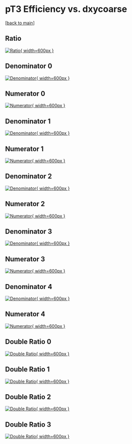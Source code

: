 # pT3 Efficiency vs. dxycoarse

[[back to main](./)]



## Ratio

[![Ratio](../mtv/var/pT3_loweta_13_1_eff_dxycoarse.png){ width=600px }](../mtv/var/pT3_loweta_13_1_eff_dxycoarse.pdf)

## Denominator 0

[![Denominator](../mtv/den/pT3_loweta_13_1_eff_dxycoarse_den0.png){ width=600px }](../mtv/den/pT3_loweta_13_1_eff_dxycoarse_den0.pdf)

## Numerator 0

[![Numerator](../mtv/num/pT3_loweta_13_1_eff_dxycoarse_num0.png){ width=600px }](../mtv/num/pT3_loweta_13_1_eff_dxycoarse_num0.pdf)

## Denominator 1

[![Denominator](../mtv/den/pT3_loweta_13_1_eff_dxycoarse_den1.png){ width=600px }](../mtv/den/pT3_loweta_13_1_eff_dxycoarse_den1.pdf)

## Numerator 1

[![Numerator](../mtv/num/pT3_loweta_13_1_eff_dxycoarse_num1.png){ width=600px }](../mtv/num/pT3_loweta_13_1_eff_dxycoarse_num1.pdf)

## Denominator 2

[![Denominator](../mtv/den/pT3_loweta_13_1_eff_dxycoarse_den2.png){ width=600px }](../mtv/den/pT3_loweta_13_1_eff_dxycoarse_den2.pdf)

## Numerator 2

[![Numerator](../mtv/num/pT3_loweta_13_1_eff_dxycoarse_num2.png){ width=600px }](../mtv/num/pT3_loweta_13_1_eff_dxycoarse_num2.pdf)

## Denominator 3

[![Denominator](../mtv/den/pT3_loweta_13_1_eff_dxycoarse_den3.png){ width=600px }](../mtv/den/pT3_loweta_13_1_eff_dxycoarse_den3.pdf)

## Numerator 3

[![Numerator](../mtv/num/pT3_loweta_13_1_eff_dxycoarse_num3.png){ width=600px }](../mtv/num/pT3_loweta_13_1_eff_dxycoarse_num3.pdf)

## Denominator 4

[![Denominator](../mtv/den/pT3_loweta_13_1_eff_dxycoarse_den4.png){ width=600px }](../mtv/den/pT3_loweta_13_1_eff_dxycoarse_den4.pdf)

## Numerator 4

[![Numerator](../mtv/num/pT3_loweta_13_1_eff_dxycoarse_num4.png){ width=600px }](../mtv/num/pT3_loweta_13_1_eff_dxycoarse_num4.pdf)

## Double Ratio 0

[![Double Ratio](../mtv/ratio/pT3_loweta_13_1_eff_dxycoarse_ratio0.png){ width=600px }](../mtv/ratio/pT3_loweta_13_1_eff_dxycoarse_ratio0.pdf)

## Double Ratio 1

[![Double Ratio](../mtv/ratio/pT3_loweta_13_1_eff_dxycoarse_ratio1.png){ width=600px }](../mtv/ratio/pT3_loweta_13_1_eff_dxycoarse_ratio1.pdf)

## Double Ratio 2

[![Double Ratio](../mtv/ratio/pT3_loweta_13_1_eff_dxycoarse_ratio2.png){ width=600px }](../mtv/ratio/pT3_loweta_13_1_eff_dxycoarse_ratio2.pdf)

## Double Ratio 3

[![Double Ratio](../mtv/ratio/pT3_loweta_13_1_eff_dxycoarse_ratio3.png){ width=600px }](../mtv/ratio/pT3_loweta_13_1_eff_dxycoarse_ratio3.pdf)

